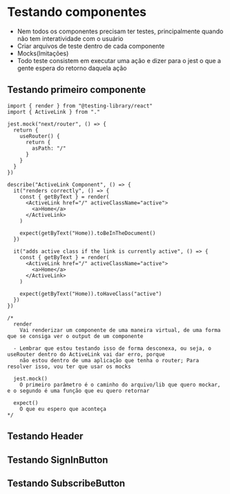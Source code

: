 # Testando componentes

- Nem todos os componentes precisam ter testes, principalmente quando não tem interatividade com o usuário
- Criar arquivos de teste dentro de cada componente
- Mocks(Imitações)
- Todo teste consistem em executar uma ação e dizer para o jest o que a gente espera do retorno daquela ação

## Testando primeiro componente

```tsx
import { render } from "@testing-library/react"
import { ActiveLink } from "."

jest.mock("next/router", () => {
  return {
    useRouter() {
      return {
        asPath: "/"
      }
    }
  }
})

describe("ActiveLink Component", () => {
  it("renders correctly", () => {
    const { getByText } = render(
      <ActiveLink href="/" activeClassName="active">
        <a>Home</a>
      </ActiveLink>
    )

    expect(getByText("Home)).toBeInTheDocument()
  })

  it("adds active class if the link is currently active", () => {
    const { getByText } = render(
      <ActiveLink href="/" activeClassName="active">
        <a>Home</a>
      </ActiveLink>
    )

    expect(getByText("Home)).toHaveClass("active")
  })
})

/*
  render
    Vai renderizar um componente de uma maneira virtual, de uma forma que se consiga ver o output de um componente

  - Lembrar que estou testando isso de forma desconexa, ou seja, o useRouter dentro do ActiveLink vai dar erro, porque
    não estou dentro de uma aplicação que tenha o router; Para resolver isso, vou ter que usar os mocks

  jest.mock()
    O primeiro parâmetro é o caminho do arquivo/lib que quero mockar, e o segundo é uma função que eu quero retornar

  expect()
    O que eu espero que aconteça
*/
```

## Testando Header

## Testando SignInButton

## Testando SubscribeButton
